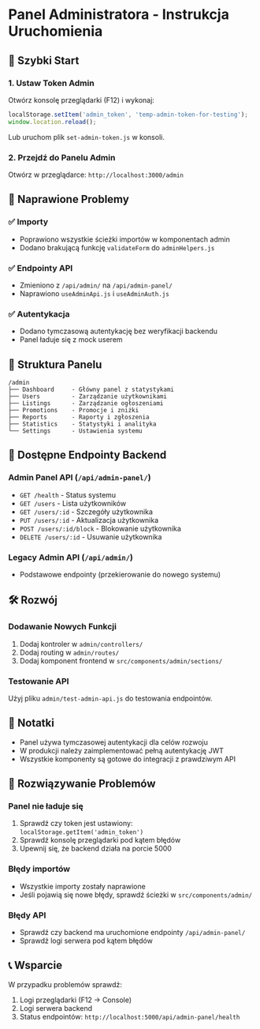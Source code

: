 # Panel Administratora - Instrukcja Uruchomienia

## 🚀 Szybki Start

### 1. Ustaw Token Admin
Otwórz konsolę przeglądarki (F12) i wykonaj:

```javascript
localStorage.setItem('admin_token', 'temp-admin-token-for-testing');
window.location.reload();
```

Lub uruchom plik `set-admin-token.js` w konsoli.

### 2. Przejdź do Panelu Admin
Otwórz w przeglądarce: `http://localhost:3000/admin`

## 🔧 Naprawione Problemy

### ✅ Importy
- Poprawiono wszystkie ścieżki importów w komponentach admin
- Dodano brakującą funkcję `validateForm` do `adminHelpers.js`

### ✅ Endpointy API
- Zmieniono z `/api/admin/` na `/api/admin-panel/`
- Naprawiono `useAdminApi.js` i `useAdminAuth.js`

### ✅ Autentykacja
- Dodano tymczasową autentykację bez weryfikacji backendu
- Panel ładuje się z mock userem

## 📁 Struktura Panelu

```
/admin
├── Dashboard     - Główny panel z statystykami
├── Users         - Zarządzanie użytkownikami  
├── Listings      - Zarządzanie ogłoszeniami
├── Promotions    - Promocje i zniżki
├── Reports       - Raporty i zgłoszenia
├── Statistics    - Statystyki i analityka
└── Settings      - Ustawienia systemu
```

## 🔌 Dostępne Endpointy Backend

### Admin Panel API (`/api/admin-panel/`)
- `GET /health` - Status systemu
- `GET /users` - Lista użytkowników
- `GET /users/:id` - Szczegóły użytkownika
- `PUT /users/:id` - Aktualizacja użytkownika
- `POST /users/:id/block` - Blokowanie użytkownika
- `DELETE /users/:id` - Usuwanie użytkownika

### Legacy Admin API (`/api/admin/`)
- Podstawowe endpointy (przekierowanie do nowego systemu)

## 🛠️ Rozwój

### Dodawanie Nowych Funkcji
1. Dodaj kontroler w `admin/controllers/`
2. Dodaj routing w `admin/routes/`
3. Dodaj komponent frontend w `src/components/admin/sections/`

### Testowanie API
Użyj pliku `admin/test-admin-api.js` do testowania endpointów.

## 📝 Notatki

- Panel używa tymczasowej autentykacji dla celów rozwoju
- W produkcji należy zaimplementować pełną autentykację JWT
- Wszystkie komponenty są gotowe do integracji z prawdziwym API

## 🐛 Rozwiązywanie Problemów

### Panel nie ładuje się
1. Sprawdź czy token jest ustawiony: `localStorage.getItem('admin_token')`
2. Sprawdź konsolę przeglądarki pod kątem błędów
3. Upewnij się, że backend działa na porcie 5000

### Błędy importów
- Wszystkie importy zostały naprawione
- Jeśli pojawią się nowe błędy, sprawdź ścieżki w `src/components/admin/`

### Błędy API
- Sprawdź czy backend ma uruchomione endpointy `/api/admin-panel/`
- Sprawdź logi serwera pod kątem błędów

## 📞 Wsparcie

W przypadku problemów sprawdź:
1. Logi przeglądarki (F12 → Console)
2. Logi serwera backend
3. Status endpointów: `http://localhost:5000/api/admin-panel/health`

